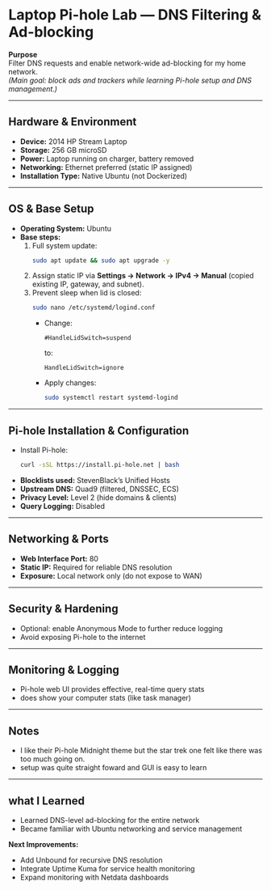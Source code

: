 
# Laptop Pi-hole Lab — DNS Filtering & Ad-blocking

**Purpose**  
Filter DNS requests and enable network-wide ad-blocking for my home network.  
*(Main goal: block ads and trackers while learning Pi-hole setup and DNS management.)*

---

## Hardware & Environment
- **Device:** 2014 HP Stream Laptop  
- **Storage:** 256 GB microSD  
- **Power:** Laptop running on charger, battery removed  
- **Networking:** Ethernet preferred (static IP assigned)  
- **Installation Type:** Native Ubuntu (not Dockerized)  

---

## OS & Base Setup
- **Operating System:** Ubuntu  
- **Base steps:**
  1. Full system update:
     ```bash
     sudo apt update && sudo apt upgrade -y
     ```
  2. Assign static IP via **Settings → Network → IPv4 → Manual** (copied existing IP, gateway, and subnet).  
  3. Prevent sleep when lid is closed:
     ```bash
     sudo nano /etc/systemd/logind.conf
     ```
     - Change:
       ```
       #HandleLidSwitch=suspend
       ```
       to:
       ```
       HandleLidSwitch=ignore
       ```
     - Apply changes:
       ```bash
       sudo systemctl restart systemd-logind
       ```

---

## Pi-hole Installation & Configuration
- Install Pi-hole:
  ```bash
  curl -sSL https://install.pi-hole.net | bash
- **Blocklists used:** StevenBlack’s Unified Hosts  
- **Upstream DNS:** Quad9 (filtered, DNSSEC, ECS)  
- **Privacy Level:** Level 2 (hide domains & clients)  
- **Query Logging:** Disabled  

---

## Networking & Ports

- **Web Interface Port:** 80  
- **Static IP:** Required for reliable DNS resolution  
- **Exposure:** Local network only (do not expose to WAN)  

---

## Security & Hardening

- Optional: enable Anonymous Mode to further reduce logging  
- Avoid exposing Pi-hole to the internet  

---

## Monitoring & Logging

- Pi-hole web UI provides effective, real-time query stats  
- does show your computer stats (like task manager)

---

## Notes

- I like their Pi-hole Midnight theme but the star trek one felt like there was too much going on.
- setup was quite straight foward and GUI is easy to learn

---

## what I Learned

- Learned DNS-level ad-blocking for the entire network  
- Became familiar with Ubuntu networking and service management  

**Next Improvements:**
- Add Unbound for recursive DNS resolution  
- Integrate Uptime Kuma for service health monitoring  
- Expand monitoring with Netdata dashboards


  

